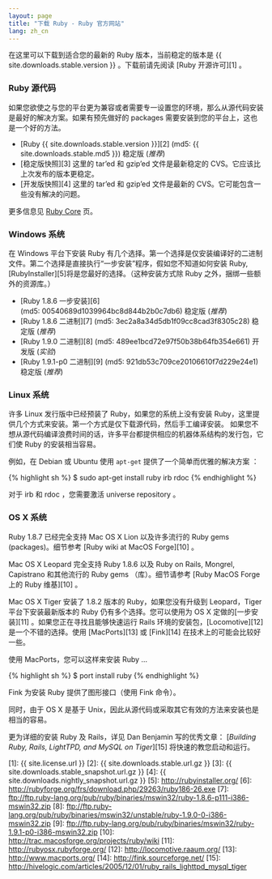 ```yaml
---
layout: page
title: "下载 Ruby - Ruby 官方网站"
lang: zh_cn
---
```


在这里可以下载到适合您的最新的 Ruby 版本，当前稳定的版本是
{{ site.downloads.stable.version }} 。下载前请先阅读 [Ruby 开源许可][1] 。

### Ruby 源代码

如果您欲使之与您的平台更为兼容或者需要专一设置您的环境，那么从源代码安装是最好的解决方案。如果有预先做好的 packages
需要安装到您的平台上，这也是一个好的方法。

* [Ruby {{ site.downloads.stable.version }}][2]
  (md5:&nbsp;{{ site.downloads.stable.md5 }}) 稳定版 (*推荐*)
* [稳定版快照][3] 这里的 tar’ed 和 gzip’ed 文件是最新稳定的 CVS。它应该比上次发布的版本更稳定。
* [开发版快照][4] 这里的 tar’ed 和 gzip’ed 文件是最新的 CVS。它可能包含一些没有解决的问题。

更多信息见 [Ruby Core](/zh_cn/community/ruby-core/) 页。

### Windows 系统

在 Windows 平台下安装 Ruby
有几个选择。第一个选择是仅安装编译好的二进制文件。第二个选择是直接执行“一步安装”程序，假如您不知道如何安装
Ruby,[RubyInstaller][5]将是您最好的选择。（这种安装方式除 Ruby 之外，捆绑一些额外的资源库。）

* [Ruby 1.8.6 一步安装][6] (md5:&nbsp;00540689d1039964bc8d844b2b0c7db6) 稳定版
  (*推荐*)
* [Ruby 1.8.6 二进制][7] (md5:&nbsp;3ec2a8a34d5db1f09cc8cad3f8305c28) 稳定版 (*推荐*)
* [Ruby 1.9.0 二进制][8] (md5:&nbsp;489ee1bcd72e97f50b38b64fb354e661) 开发版 (*实验*)
* [Ruby 1.9.1-p0 二进制][9] (md5:&nbsp;921db53c709ce20106610f7d229e24e1) 稳定版
  (*推荐*)

### Linux 系统

许多 Linux 发行版中已经预装了 Ruby，如果您的系统上没有安装
Ruby，这里提供几个方式来安装。第一个方式是仅下载源代码，然后手工编译安装。
如果您不想从源代码编译浪费时间的话，许多平台都提供相应的机器体系结构的发行包，它们使 Ruby 的安装相当容易。

例如，在 Debian 或 Ubuntu 使用 `apt-get` 提供了一个简单而优雅的解决方案 ：

{% highlight sh %}
$ sudo apt-get install ruby irb rdoc
{% endhighlight %}

对于 irb 和 rdoc ，您需要激活 universe repository 。

### OS X 系统

Ruby 1.8.7 已经完全支持 Mac OS X Lion 以及许多流行的 Ruby gems (packages)。细节参考 [Ruby
wiki at MacOS Forge][10] 。

Mac OS X Leopard 完全支持 Ruby 1.8.6 以及 Ruby on Rails, Mongrel, Capistrano
和其他流行的 Ruby gems （库）。细节请参考 [Ruby MacOS Forge 上的 Ruby 维基][10] 。

Mac OS X Tiger 安装了 1.8.2 版本的 Ruby，如果您没有升级到 Leopard，Tiger 平台下安装最新版本的 Ruby
仍有多个选择。您可以使用为 OS X 定做的[一步安装][11] 。如果您正在寻找且能够快速运行 Rails
环境的安装包，[Locomotive][12] 是一个不错的选择。使用 [MacPorts][13] 或 [Fink][14]
在技术上的可能会比较好一些。

使用 MacPorts，您可以这样来安装 Ruby …

{% highlight sh %}
$ port install ruby
{% endhighlight %}

Fink 为安装 Ruby 提供了图形接口（使用 Fink 命令）。

同时，由于 OS X 是基于 Unix，因此从源代码或采取其它有效的方法来安装也是相当的容易。

更为详细的安装 Ruby 及 Rails，详见 Dan Benjamin 写的优秀文章： [*Building Ruby, Rails,
LightTPD, and MySQL on Tiger*][15] 将快速的教您启动和运行。



[1]: {{ site.license.url }}
[2]: {{ site.downloads.stable.url.gz }}
[3]: {{ site.downloads.stable_snapshot.url.gz }}
[4]: {{ site.downloads.nightly_snapshot.url.gz }}
[5]: http://rubyinstaller.org/
[6]: http://rubyforge.org/frs/download.php/29263/ruby186-26.exe
[7]: ftp://ftp.ruby-lang.org/pub/ruby/binaries/mswin32/ruby-1.8.6-p111-i386-mswin32.zip
[8]: ftp://ftp.ruby-lang.org/pub/ruby/binaries/mswin32/unstable/ruby-1.9.0-0-i386-mswin32.zip
[9]: ftp://ftp.ruby-lang.org/pub/ruby/binaries/mswin32/ruby-1.9.1-p0-i386-mswin32.zip
[10]: http://trac.macosforge.org/projects/ruby/wiki
[11]: http://rubyosx.rubyforge.org/
[12]: http://locomotive.raaum.org/
[13]: http://www.macports.org/
[14]: http://fink.sourceforge.net/
[15]: http://hivelogic.com/articles/2005/12/01/ruby_rails_lighttpd_mysql_tiger
